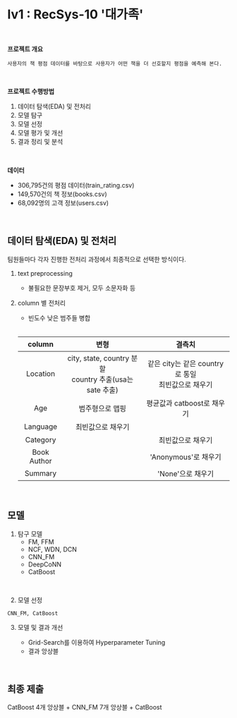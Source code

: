 # lv1 : RecSys-10 '대가족'

<br>

**프로젝트 개요**  

```
사용자의 책 평점 데이터를 바탕으로 사용자가 어떤 책을 더 선호할지 평점을 예측해 본다.
```
<br>

**프로젝트 수행방법**

1. 데이터 탐색(EDA) 및 전처리
2. 모델 탐구
3. 모델 선정
4. 모델 평가 및 개선
5. 결과 정리 및 분석

<br>

**데이터**

- 306,795건의 평점 데이터(train_rating.csv)
- 149,570건의 책 정보(books.csv)
- 68,092명의 고객 정보(users.csv)


<br>

## 데이터 탐색(EDA) 및 전처리

팀원들마다 각자 진행한 전처리 과정에서 최종적으로 선택한 방식이다.

1. text preprocessing

    - 불필요한 문장부호 제거, 모두 소문자화 등

2. column 별 전처리

    - 빈도수 낮은 범주들 병합
    <br>

    | column | 변형 | 결측치 |
    | :-------: | :-----------: | :-----------: |
    | Location | city, state, country 분할 <br> country 추출(usa는 sate 추출) | 같은 city는 같은 country로 통일 <br> 최빈값으로 채우기 |
    | Age | 범주형으로 맵핑 | 평균값과 catboost로 채우기 |
    | Language | 최빈값으로 채우기 |  |
    | Category |  | 최빈값으로 채우기 |
    | Book Author |  | 'Anonymous'로 채우기 |
    | Summary |  | 'None'으로 채우기 |


<br>

## 모델

1. 탐구 모델
    - FM, FFM
    - NCF, WDN, DCN
    - CNN_FM
    - DeepCoNN
    - CatBoost

<br>

2. 모델 선정
  ```
  CNN_FM, CatBoost
  ```

3. 모델 및 결과 개선

    - Grid-Search를 이용하여 Hyperparameter Tuning
    - 결과 앙상블


<br>

## 최종 제출

CatBoost 4개 앙상블 + CNN_FM 7개 앙상블 + CatBoost

<br>
